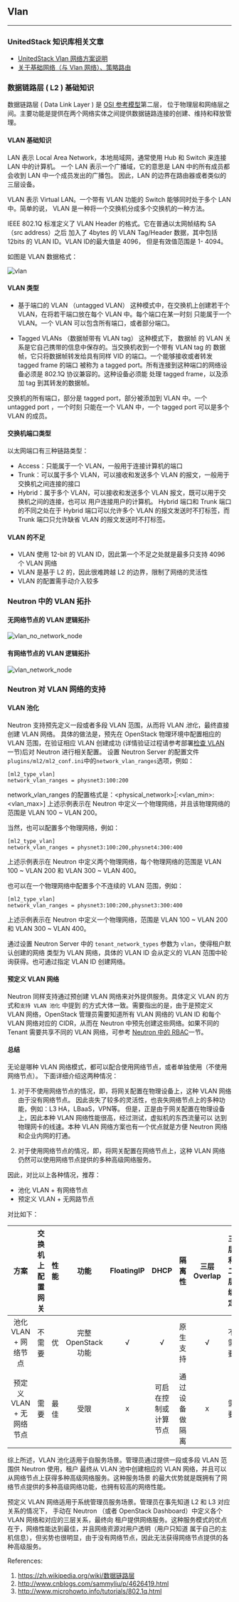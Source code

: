 ## Vlan

----

### UnitedStack 知识库相关文章

 - [UnitedStack Vlan 网络方案说明](https://confluence.ustack.com/download/attachments/3642944/UnitedStack%20Vlan%20%E7%BD%91%E7%BB%9C%E6%96%B9%E6%A1%88%E8%AF%B4%E6%98%8E.pdf?version=1&modificationDate=1448375766440&api=v2)
 - [关于基础网络（与 Vlan 网络）、策略路由](https://confluence.ustack.com/pages/viewpage.action?pageId=9642682)

### 数据链路层 ( L2 ) 基础知识

 数据链路层 ( Data Link Layer ) 是 [OSI 参考模型](https://zh.wikipedia.org/wiki/OSI%E6%A8%A1%E5%9E%8B)第二层，
位于物理层和网络层之间。主要功能是提供在两个网络实体之间提供数据链路连接的创建、维持和释放管理。 

#### VLAN 基础知识

 LAN 表示 Local Area Network，本地局域网，通常使用 Hub 和 Switch 来连接 LAN 中的计算机。
一个 LAN 表示一个广播域，它的意思是 LAN 中的所有成员都会收到 LAN 中一个成员发出的广播包。
因此，LAN 的边界在路由器或者类似的三层设备。

 VLAN 表示 Virtual LAN。一个带有 VLAN 功能的 Switch 能够同时处于多个 LAN 中。简单的说，
VLAN 是一种将一个交换机分成多个交换机的一种方法。

 IEEE 802.1Q 标准定义了 VLAN Header 的格式。它在普通以太网帧结构 SA （src address）之后
加入了 4bytes 的 VLAN Tag/Header 数据，其中包括 12bits 的 VLAN ID。VLAN ID的最大值是 4096，
但是有效值范围是 1- 4094。

 如图是 VLAN 数据格式：

 ![vlan][1]

#### VLAN 类型

 - 基于端口的 VLAN （untagged VLAN）
 这种模式中，在交换机上创建若干个 VLAN，在将若干端口放在每个 VLAN 中。每个端口在某一时刻
只能属于一个 VLAN。一个 VLAN 可以包含所有端口，或者部分端口。

 - Tagged VLANs （数据帧带有 VLAN tag）
这种模式下， 数据帧 的 VLAN 关系是它自己携带的信息中保存的。当交换机收到一个带有 VLAN tag
的 数据帧，它只将数据帧转发给具有同样 VID 的端口。一个能够接收或者转发 tagged frame 的端口
被称为 a tagged port。所有连接到这种端口的网络设备必须是 802.1Q 协议兼容的。这种设备必须能
处理 tagged frame，以及添加 tag 到其转发的数据帧。

 交换机的所有端口，部分是 tagged port，部分被添加到 VLAN 中。一个 untagged port ，一个时刻
只能在一个 VLAN 中，一个 tagged port 可以是多个 VLAN 的成员。

#### 交换机端口类型

 以太网端口有三种链路类型：

- Access：只能属于一个 VLAN，一般用于连接计算机的端口
- Trunk：可以属于多个 VLAN，可以接收和发送多个 VLAN 的报文，一般用于交换机之间连接的接口
- Hybrid：属于多个 VLAN，可以接收和发送多个 VLAN 报文，既可以用于交换机之间的连接，也可以
用户连接用户的计算机。 Hybrid 端口和 Trunk 端口的不同之处在于 Hybrid 端口可以允许多个 VLAN 
的报文发送时不打标签，而 Trunk 端口只允许缺省 VLAN 的报文发送时不打标签。


#### VLAN 的不足

- VLAN 使用 12-bit 的 VLAN ID，因此第一个不足之处就是最多只支持 4096 个 VLAN 网络
- VLAN 是基于 L2 的，因此很难跨越 L2 的边界，限制了网络的灵活性
- VLAN 的配置需手动介入较多


### Neutron 中的 VLAN 拓扑

#### 无网络节点的 VLAN 逻辑拓扑

![vlan_no_network_node][3]


#### 有网络节点的 VLAN 逻辑拓扑

![vlan_network_node][4]

### Neutron 对 VLAN 网络的支持

#### VLAN 池化

  Neutron 支持预先定义一段或者多段 VLAN 范围，从而将 VLAN *池化*，最终直接创建 VLAN 网络。
具体的做法是，预先在 OpenStack 物理环境中配置相应的 VLAN 范围，在验证相应 VLAN 创建成功
(详情验证过程请参考部署[检查 VLAN ](../performance/preface.md)一节)后对 Neutron 进行相关配置。
设置 Neutron Server 的配置文件`plugins/ml2/ml2_conf.ini`中的`network_vlan_ranges`选项，例如：

```
[ml2_type_vlan]
network_vlan_ranges = physnet3:100:200
```

network_vlan_ranges 的配置格式是：<physical_network>[:<vlan_min>:<vlan_max>] 
上述示例表示在 Neutron 中定义一个物理网络，并且该物理网络的范围是 VLAN 100 ~ VLAN 200。

当然，也可以配置多个物理网络，例如：

```
[ml2_type_vlan]
network_vlan_ranges = physnet3:100:200,physnet4:300:400
```
上述示例表示在 Neutron 中定义两个物理网络，每个物理网络的范围是 VLAN 100 ~ VLAN 200 和 VLAN 300 ~ VLAN 400。

也可以在一个物理网络中配置多个不连续的 VLAN 范围，例如：

```
[ml2_type_vlan]
network_vlan_ranges = physnet3:100:200,physnet3:300:400
```
上述示例表示在 Neutron 中定义一个物理网络，范围是 VLAN 100 ~ VLAN 200 和 VLAN 300 ~ VLAN 400。

通过设置 Neutron Server 中的 `tenant_network_types` 参数为 `vlan`，使得租户默认创建的网络
类型为 VLAN 网络，具体的 VLAN ID 会从定义的 VLAN 范围中轮询获得。也可通过指定 VLAN ID 创建网络。

#### 预定义 VLAN 网络
  
 Neutron 同样支持通过预创建 VLAN 网络来对外提供服务。具体定义 VLAN 的方式和`支持 VLAN 池化` 中提到
的方式大体一致。需要指出的是，由于是预定义 VLAN 网络，OpenStack 管理员需要知道所有 VLAN 网络的 VLAN ID
和每个 VLAN 网络对应的 CIDR，从而在 Neutron 中预先创建这些网络。如果不同的 Tenant 需要共享不同的 VLAN
网络，可参考 [Neutron 中的 RBAC](../funcs/rbac_networks.md)一节。


#### 总结

 无论是哪种 VLAN 网络模式，都可以配合使用网络节点，或者单独使用（不使用网络节点）。
下面详细介绍这两种情况：

1. 对于不使用网络节点的情况，即，将网关配置在物理设备上，这种 VLAN 网络由于没有网络节点。
因此丧失了较多的灵活性，也丧失网络节点上的多种功能，例如：L3 HA，LBaaS，VPN等。 
但是，正是由于网关配置在物理设备上，因此本种 VLAN 网络性能很高，经过测试，虚拟机的东西流量可以
达到物理网卡的线速。本种 VLAN 网络方案也有一个优点就是方便 Neutron 网络和企业内网的打通。
 
2. 对于使用网络节点的情况，即，将网关配置在网络节点上，这种 VLAN 网络
仍然可以使用网络节点提供的多种高级网络服务。


因此，对比以上各种情况，推荐：

- 池化 VLAN + 有网络节点
- 预定义 VLAN + 无网路节点

对比如下：

| 方案 |交换机上配置网关|性能|功能|FloatingIP|DHCP|隔离性|三层 Overlap|三层和二层绑定|
|:-:|:-:|:-:|:-:|:-:|:-:|:-:|:-:|:-:|
|池化 VLAN + 网络节点|不需要|优|完整 OpenStack 功能|√|√|原生支持|√|不需要|
|预定义 VLAN + 无网络节点|需要|最佳|受限|x|可启在控制或计算节点|通过设备做隔离|x|需要|

综上所述，VLAN 池化适用于自服务场景。管理员通过提供一段或多段 VLAN 范围供 Neutron 使用，租户
最终从 VLAN 池中创建相应的 VLAN 网络，并且可以从网络节点上获得多种高级网络服务。这种服务场景
的最大优势就是既拥有了网络节点提供的多种高级网络功能，也拥有较高的网络性能。

预定义 VLAN 网络适用于系统管理员服务场景。管理员在事先知道 L2 和 L3 对应关系的情况下，
手动在 Neutron （或者 OpenStack Dashboard）中定义各个 VLAN 网络和对应的三层关系，最终向
租户提供网络服务。这种服务模式的优点在于，网络性能达到最佳，并且网络资源对用户透明（用户只知道
属于自己的主机信息），但劣势也很明显，由于没有网络节点，因此无法获得网络节点提供的各种高级服务。



[1]: ../../images/architecture/vlan.png
[2]: ../../images/architecture/vlan_openstack.png
[3]: ../../images/architecture/vlan_no_network_node.png
[4]: ../../images/architecture/vlan_network_node.png




References:

1. https://zh.wikipedia.org/wiki/数据链路层
2. http://www.cnblogs.com/sammyliu/p/4626419.html
3. http://www.microhowto.info/tutorials/802.1q.html
